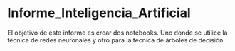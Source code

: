 # Informe_Inteligencia_Artificial
El objetivo de este informe es crear dos notebooks. Uno donde se utilice la técnica de redes neuronales y otro para la técnica de árboles de decisión.
